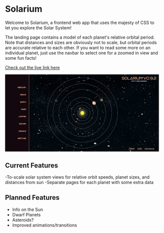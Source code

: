 # Solarium

Welcome to Solarium, a frontend web app that uses the majesty of CSS to let you explore the Solar System!

The landing page contains a model of each planet's relative orbital period.  Note that distances and sizes are obviously not to scale, but orbital periods are accurate relative to each other.  If you want to read some more on an individual planet, just use the navbar to select one for a zoomed in view and some fun facts!

[Check out the live link here](https://main.d3r14dsa2y4rzh.amplifyapp.com/)

![Preview](https://github.com/ChristoGrab/solarium/blob/main/public/Solarium-0.9.2-main.jpg)

## Current Features

-To-scale solar system views for relative orbit speeds, planet sizes, and distances from sun
-Separate pages for each planet with some extra data

## Planned Features

- Info on the Sun
- Dwarf Planets
- Asteroids?
- Improved animations/transitions
